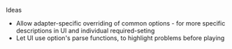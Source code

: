 Ideas

- Allow adapter-specific overriding of common options - for more specific descriptions in UI and individual required-seting
- Let UI use option's parse functions, to highlight problems before playing
